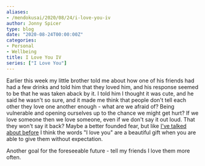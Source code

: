 ```yaml
---
aliases:
- /mendokusai/2020/08/24/i-love-you-iv
author: Jonny Spicer
type: blog
date: "2020-08-24T00:00:00Z"
categories:
- Personal
- Wellbeing
title: I Love You IV
series: ["I Love You"]
---
```

Earlier this week my little brother told me about how one of his friends had had a few drinks and told him that they loved him, and his response seemed to be that he was taken aback
by it. I told him I thought it was cute, and he said he wasn't so sure, and it made me think that people don't tell each other they love one another enough - what are we afraid of?
Being vulnerable and opening ourselves up to the chance we might get hurt? If we love someone then we love someone, even if we don't say it out loud. That they won't say it back?
Maybe a better founded fear, but like [I've talked about before](/blog/i-love-you-ii) I think the words "I love you" are a beautiful gift when you
are able to give them without expectation.

Another goal for the foreseeable future - tell my friends I love them more often.
